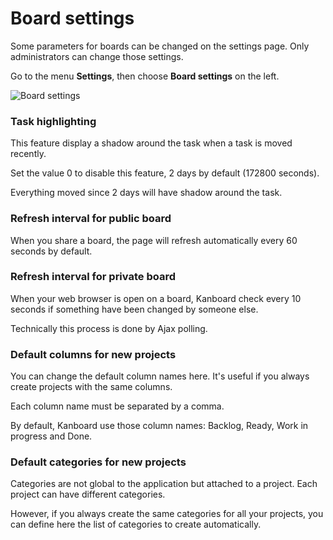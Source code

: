Board settings
===============

Some parameters for boards can be changed on the settings page.
Only administrators can change those settings.

Go to the menu **Settings**, then choose **Board settings** on the left.

![Board settings](http://kanboard.net/screenshots/documentation/board-settings.png)

### Task highlighting

This feature display a shadow around the task when a task is moved recently.

Set the value 0 to disable this feature, 2 days by default (172800 seconds).

Everything moved since 2 days will have shadow around the task.

### Refresh interval for public board

When you share a board, the page will refresh automatically every 60 seconds by default.

### Refresh interval for private board

When your web browser is open on a board, Kanboard check every 10 seconds if something have been changed by someone else.

Technically this process is done by Ajax polling.

### Default columns for new projects

You can change the default column names here.
It's useful if you always create projects with the same columns.

Each column name must be separated by a comma.

By default, Kanboard use those column names: Backlog, Ready, Work in progress and Done.

### Default categories for new projects

Categories are not global to the application but attached to a project.
Each project can have different categories.

However, if you always create the same categories for all your projects, you can define here the list of categories to create automatically.
